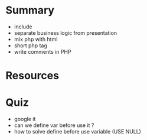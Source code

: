 
# Summary
 * include
 * separate business logic from presentation
 * mix php with html
 * short php tag
 * write comments in PHP

# Resources

# Quiz
- google it
- can we define var before use it ?
- how to solve define before use variable (USE NULL)


